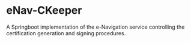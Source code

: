 # eNav-CKeeper

A Springboot implementation of the e-Navigation service controlling the certification generation and signing procedures.